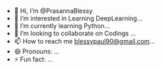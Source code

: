 - 👋 Hi, I’m @PrasannaBlessy
- 👀 I’m interested in Learning DeepLearning...
- 🌱 I’m currently learning Python...
- 💞️ I’m looking to collaborate on Codings ...
- 📫 How to reach me blessypaul90@gmail.com...
- 😄 Pronouns: ...
- ⚡ Fun fact: ...

<!---
PrasannaBlessy/PrasannaBlessy is a ✨ special ✨ repository because its `README.md` (this file) appears on your GitHub profile.
You can click the Preview link to take a look at your changes.
--->
